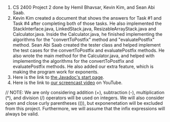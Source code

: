 1. CS 2400 Project 2 done by Hemil Bhavsar, Kevin Kim, and Sean Abi Saab.
2. Kevin Kim created a document that shows the answers for Task #1 and Task #4 after completing both of those tasks. He also implemented the StackInterface.java, LinkedStack.java, ResizableArrayStack.java and Calculator.java. Inside the Calculator.java, he finished implementing the algorithms for the "convertToPostfix" method and "evaluatePostfix" method. Sean Abi Saab created the tester class and helped implement the test cases for the convertToPostfix and evaluatePostfix methods. He also wrote the main method for the Calculator.java, and helped with implementing the algorithms for the convertToPostfix and evaluatePostfix methods. He also added our extra feature, which is making the program work for exponents.
3. Here is the link to [the Javadoc's start page](). 
4. Here is the link to [our screencast video]() on YouTube.

// NOTE: We are only considering addition (+), subtraction (-), multiplication (*), and division (/) operators will be used on integers. We will also consider open and close curly parentheses (()), but exponenetation will be excluded from this project. Furthermore, we will assume that the infix expressions will always be valid.
